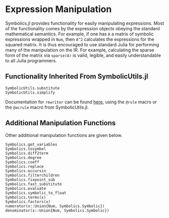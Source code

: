 # Expression Manipulation

Symbolics.jl provides functionality for easily manipulating expressions.
Most of the functionality comes by the expression objects obeying the standard
mathematical semantics. For example, if one has `A` a matrix of symbolic
expressions wrapped in `Num`, then `A^2` calculates the expressions for the
squared matrix.  It is thus encouraged to use standard Julia
for performing many of the manipulation on the IR. For example,
calculating the sparse form of the matrix via `sparse(A)` is valid, legible,
and easily understandable to all Julia programmers.

## Functionality Inherited From SymbolicUtils.jl

```@docs
SymbolicUtils.substitute
SymbolicUtils.simplify
```
Documentation for `rewriter` can be found [here](https://symbolicutils.juliasymbolics.org/rewrite/), using the `@rule` macro or the `@acrule` macro from SymbolicUtils.jl.

## Additional Manipulation Functions

Other additional manipulation functions are given below.

```@docs
Symbolics.get_variables
Symbolics.tosymbol
Symbolics.diff2term
Symbolics.degree
Symbolics.coeff
Symbolics.replace
Symbolics.occursin
Symbolics.filterchildren
Symbolics.fixpoint_sub
Symbolics.fast_substitute
Symbolics.evaluate
Symbolics.symbolic_to_float
Symbolics.terms(x)
Symbolics.factors(x)
numerator(x::Union{Num, Symbolics.Symbolic})
denominator(x::Union{Num, Symbolics.Symbolic})
```
